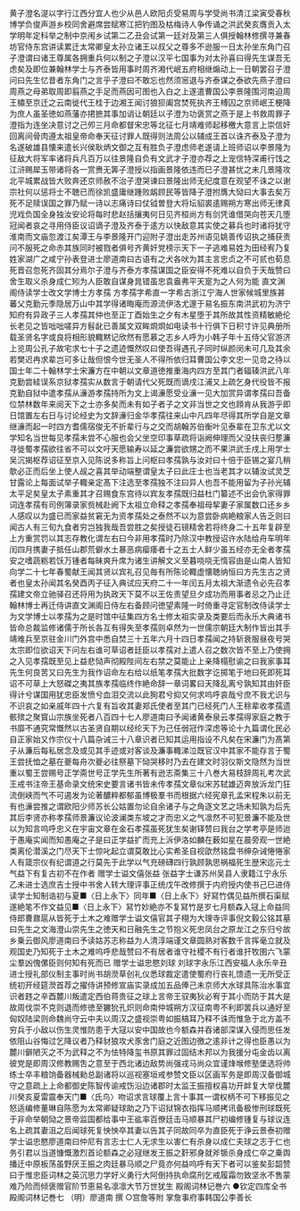 <!-- { "loadSidebar": true } -->
黄子澄名湜以字行江西分宜人也少从邑人欧阳贞受易周与学受尚书清江梁寅受春秋博学负俊声游乡校同舍避席尝赋寒江把钓图及枯梅诗人争传诵之洪武癸亥膺贡入太学明年定科举之制中京闱乡试第二乙丑会试第一廷对及第三人俱授翰林修撰寻兼春坊官侍东宫讲读累迁太常卿皇太孙立诸王以叔父之尊多不逊服一日太孙坐东角门召子澄谓曰诸王尊属各拥重兵何以制之子澄以汉平七国事为对太孙喜曰得先生谋吾无虑矣及即位兼翰林学士与齐泰皆用事时周齐湘代岷五府相继煽动上一日朝罢召子澄问曰先生忆昔者东角门之言乎子澄曰不敢忘也然须宻退与齐泰谋之泰欲先燕子澄曰周燕之母弟取周即翦燕之手足而燕因可图也入白之上遂遣曹国公李景隆围河南迫周王橚至京迁之云南徙代王桂于边湘王闻讨狼狈阖宫焚死执齐王榑囚之京师岷王梗降为庶人虽圣徳如燕藩亦捃摭其事加诮让朝廷以子澄为功褒赏之燕于是上书救周罪子澄指为连坐决意讨之己夘三月命都督宋忠等北征七月靖难师起移檄大意言上崇信奸回离间骨肉遵太祖皇帝命奉天征讨罪人既得则法周公以辅成王首以诛齐泰及子澄为名遂破雄县懐来遣长兴侯耿炳文御之互有胜负子澄虑师老遂请上班师诏以李景隆为征敌大将军率诸将兵凡百万以往景隆自负有文武才子澄亦荐之上宠信特深甫行饯之江浒赐犀玉带诸将各一赏赉无筭子澄授以指画景隆依违而巳子澄甚忧之未几景隆攻北平城累战皆大败奔还京师赦不治子澄哭谏曰景隆出师无纪度意在观望不诛之以谢宗社何以惩将士不聴已而徐凯盛庸继踵败衂顾民等皆降子澄拊膺大恸曰大事去矣万死不足赎误国之罪乃赋一诗以志痛诗曰仗钺曽登大将坛貂裘逺赐朔方寒出师无律真児戏负国全身独汝安论将每时悲赵括攘夷何日见齐桓尚方有剑凭谁借哭向苍天几堕冠闻者哀之寻用侍臣议诏谪子澄及齐泰于逺方以快敌意其实使之募兵也时诸将犹守淮南而文庙忽渡江矣潭王与李景隆开门迎附子澄出走苏州语见姚善传诏执之捕获责问不服死之命赤其族同时被戮者俱号齐黄奸党榜示天下一子逃难易姓为田经宥乃复姓家湖广之咸宁孙表登进士廖道南曰古语有之犬各吠为其主言忠贞之不可贰也荀息死晋召忽死齐固其分焉尔子澄与齐泰方孝孺谋国之臣安得不死难以自负于天哉赞曰舍生取义杀身成仁矧为人臣敢自谋身晁错虽忠袁盎弗平天寔为之人何为能
直文渊阁侍读学士改文学博士方孝孺
方孝孺字希直一字希古浙江宁海人世家候城里族甚蕃父克勤元季隐居万山中其学得诸晦庵而源流伊洛尤邃于易名振东南洪武初为济宁知府有异政子三人孝孺其仲也至正丁酉始生之夕有木星堕于其所故其性资精敏絶伦长老见之皆咄咄嗟异方髫龀已善属文双眸烱烱如电读书十行俱下日积寸许见典册所载圣贤名字或良将相形貌輙黙记欣然有愿慕之志乡人呼为小韩子年十五侍父官游济上览周公孔子故宅求七十子之遗迹慨然叹曰使吾得遇孔子同时纵颜闵未可几及其余若樊迟冉求辈岂可多让哉但恨今世无圣人不得所依归耳曹国公李文忠一见竒之待以国士年二十翰林学士宋濂方在中朝以文章道徳推重海内四方至其门者辐辏洪武八年克勤尝絓误系京狱孝孺实从数言于朝请代父死既而谪戌江浦又上疏乞身代役皆不报克勤自狱中遣孝孺从濓游孝孺持所为文上谒濓愿受业濓一见大加赏异谓孝孺曰吾备位禁林数年来阅天下之士亦多矣而未有如子者子之文非当世之文也頋肯从我游乎即日馆置左右日与讨论经史为文辞濓归金华孝孺往来山中凡四年尽得其所学自是文章继濓而起一时四方耆儒宿俊无不折辈行与之交而胡翰苏伯衡叶见泰辈在卫东尤以文学知名当世每见孝孺未尝不心服也会父坐空印事草疏将诣阙伸理而父没扶丧归塟濂寻徙蜀孝孺欲往省不可以文吁天愿输寿以延之濂尝欲甥之而不果洪武壬戌上用学士吴沉揭枢荐诏征至京入见陈说多称旨上问枢曰孝孺孰与汝对曰十倍于臣锡之宴几稍欹必正而后坐上使人觇之喜其举动端整谓皇太子曰此庄士也当老其才以辅汝试灵芝甘露论上每面试举子輙亲定髙下注选至孝孺独不注曰异人也吾不能用留为子孙光辅太平足矣皇太子素重其才召赐食东宫待以宾友孝孺既归益杜门纂述不出会仇家得罪词连孝孺有司例簿录家赀械赴阙下太祖立命释之孝孺奉祖母挈妻子家属数口还乡乡人感叹以为盛已而家益贫窘无为资孝孺处之泰然不以为意尝卧病絶粮家人告乏则曰闻古人有三旬九食者穷岂独我哉吾尝胜之矣授徒石镜精舍若将终身二十五年复辟至上方重赏罚以其志存教化谓左右曰今非用孝孺时乃除汉中教授诏许水陆给舟车明年闰四月携妻子抵任山郡荒僻水土暴恶病瘿痿者十之五士人鲜少虽五经亦无全者孝孺安之嗜蔬粝若饫万锺者每昧爽升席为诸生讲解文义至暮哓哓无惰容由是山南人皆知向学二十七年春蜀献王闻其贤以宾礼召见毎有所陈论輙虚懐聴纳恒曰方先生古之贤者也皇太孙闻其名癸酉丙子征入典试应天府二十一年闰五月太祖大渐遗令必先召孝孺建文帝立驰驿召还将用为执政天下莫不以王佐责望旦夕成功而用事者忌之乃止迁翰林博士再迁侍讲直文渊阁日侍左右备顾问徳望素隆一时倚重寻定官制改侍读学士为文学博士以孝孺为之是时馆中征集四方名士修太祖实录及类要后而永乐大典诸书皆命总裁监修诸儒于所长各互有得失至孝孺则卓然为一世儒宗朝廷大制作皆出其手靖难兵至京驻金川门外宫中悉自焚三十五年六月十四日孝孺闻之持斩衰服昼夜号哭太宗即位欲诏天下问左右谁可草诏者廷臣以孝孺对上遣人召之数次皆不至上乃使拥之入见孝孺既至见上益悲恸声彻殿陛间左右禁之莫能止上亲降榻慰谕之曰我家事耳先生何良苦又曰先生为我作诏命左右给以纸笔孝孺大批数字讫掷笔于地曰死即死耳诏不可草上大怒磔之夷其族孝孺临终作絶命辞一章词畧曰天降乱离兮孰知其由奸臣得计兮谋国用犹忠臣发愤兮血泪交流以此狥君兮抑又何求呜呼哀哉兮庶不我尤识与不识哀之如亲戚年四十六复有旨收其妻郑氏使者至其门已经死门人王稌辈收孝孺遗骸殡之聚寳山宗族坐死者八百四十七人廖道南曰予闻诸黄泰泉云孝孺得家庭之教于书靡不通究常慨然以古圣贤自期以经纶天下为己任弱冠作深虑等论十九篇谓化民必自正家始又作宗仪十八篇杂诫三十八章识者已知其运用指设不凡矣在宋濂门为髙第子从濂后每私居念及或见其手迹或对客谈及濂事輙涕泣既官汉中其家不能存言于蜀王尝抚恤之墓在夔每舟次夔必往祭墓下恸哭移时乃去在建文时羽仪斯文隐然为当世重以蜀王尝赐号正学斋世号正学先生所著有逊志斋集三十八巻大易枝辞周礼考次武王戒书注帝王基命录文统宋史要言诸书皆未传孝孺文章似宋苏轼雄迈奔放泝龙门狂流倒峡而气不可遏发为论著醲粹都郁虽博极羣书而根据六经宪章孔孟宋程朱以前无有也濓尝推之谓欧阳少师苏长公姑置勿论自余诸子与之角逐文艺之场未知孰为后先其后李贤亦称孝孺师景濂议论波澜类东坡之才而忠义之气凛然不可犯景濂不能及世以为知言呜呼忠义在宇宙文章在金石孝孺虽死犹生矣谢铎赞曰我台之学考亭是师迨于愚庵实闻而知愚庵之子是曰正学益扩而充上泝伊洛如麟在薮如星在晨旁观一世絶类离伦潜溪之门尽天下士惊叱起立谓莫敢比心实希圣自视欿然铭盘书绅杂诫惓惓家人有箴宗仪有纪谓道之行莫先于此学以气充磅礴四行孰顾孰思祸福死生歴宋迄元士气益下有复古初不在作者
赠学士谥文僖张益
张益字士谦苏州吴县人隶籍江宁永乐乙未进士选庶吉士授中书舍人转大理评事正统戊午改修撰于内府授内使书己巳进侍读学士知制诰初与夏■〈日上永下〉同年■〈日上永下〉好冩竹偶见益所撰石渠赋遂絶笔不作文益见■〈日上永下〉冩竹妙絶亦不复冩竹是岁七月额森入冦上命益同侍郎曹鼐扈从皆死于土木之难赠学士谥文僖官其子栩为大理寺评事倪文毅公铭其墓曰先生之文海澄山崇先生之徳天和日融先生之节抱义死忠凤台之原龙江之东归兮故乡乗云御风廖道南曰予读姑苏志称益为人清淳端谨文章圆熟对客数千言挥毫立就及观国史乃知死于土木之难呜呼悲哉赞曰不有居者谁守社稷不有行者谁扞牧圉六飞蒙尘羣凶傀傫臣则何知有死而已
赠学士谥忠愍刘球
刘球字永乐江西安福人永乐辛丑进士授礼部仪制主事时尚书胡濙草创礼仪悉球裁定遣使蜀府行丧礼馈遗一无所受正统初开经筵濙首荐之擢侍讲预修宣庙实录成加五品俸己未京师大水球具陈治水事宜识者韪之辛酉麓川叛遣定西伯蒋贵征之球上言帝王驭夷狄必宥于其小而防于其大是故周伐崇不克则退而修徳至玁狁孔炽则命南仲城朔方汉征南粤不利即罢兵以通好至匈奴陆梁则命魏尚守云中夫以周汉之盛视崇粤如振槁耳乃释不诛而惟急于北方盖不穷兵于小敌以伤生灵惟防患于大冦以安中国故也今额森并吞诸部深谋入侵而思任发依阻山谷悔过乞降议者乃释豺狼攻犬豕舍门庭之近图边徼之逺非计之得也臣愚以为麓川僻陋灭之不为武释之不为怯特降玺书原其罪过固结木邦以为我援分屯金齿以离彼党是即周汉修教赐吿之意至于西北诸边敌势尚强戎马尚众宜谨烽堠修塾堡选将帅练士卒丰粮饷备器械勑总副诸将以巡视塞垣戒参赞文臣以区画军务是即周汉备御城守之意疏上上命都御史陈智传谕戒饬沿边诸郡时太监王振擅权喜功开衅复大举伐麓川癸亥夏雷震奉天门■〈氏鸟〉吻诏求言球覆上言十事其一谓权柄不可下移振见之怒适编修董琳自陈愿为太常卿疑球助之乃下诏狱锦衣指挥马顺拷讯备极惨刑球既死于非命举朝恸之景帝监国都给事中王谹率百僚廷击马顺暴其尸初编修锺复与球议连名上疏其妻沮之后闻球死复怏怏卒其妻以告其子同故同卒为直臣死于诤云景泰初赠学士谥忠愍廖道南曰仲尼有言志士仁人无求生以害仁有杀身以成仁夫球之志于仁也务引君以当道慷慨激烈首论额森之必冦继发王振之姧邪身就斧锧杀身成仁卒之乗舆播迁中原板荡虽野厌王振之肉廷暴马顺之尸竟亦何益呜呼有天下者可以鉴矣彭韶赞曰于惟忠臣词林之英沉思力学好义勇行大阿倒持执命腐刑乞戒履霜勿致坚氷不售蒙难乃险而倾褒赠官阶节恵易名凛凛大节万世犹生
殿阁词林记巻六
●钦定四库全书
殿阁词林记巻七
（明）廖道南 撰
○宫詹等附
掌詹事府事韩国公李善长
